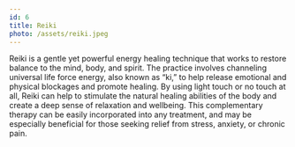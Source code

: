 ```yaml
---
id: 6
title: Reiki
photo: /assets/reiki.jpeg
---
```


Reiki is a gentle yet powerful energy healing technique that works to restore balance to the mind, body, and spirit. The practice involves channeling universal life force energy, also known as “ki,” to help release emotional and physical blockages and promote healing. By using light touch or no touch at all, Reiki can help to stimulate the natural healing abilities of the body and create a deep sense of relaxation and wellbeing. This complementary therapy can be easily incorporated into any treatment, and may be especially beneficial for those seeking relief from stress, anxiety, or chronic pain.
